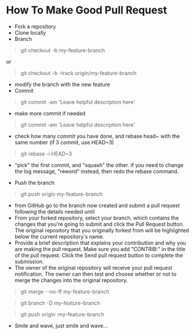 How To Make Good Pull Request
=============================

* Fork a repository
* Clone locally
* Branch

> git checkout -b my-feature-branch

or

> git checkout -b -track origin/my-feature-branch

* modify the branch with the new feature
* Commit

> git commit -am 'Leave helpful description here'

* make more commit if needed

> git commit -am 'Leave helpful description here'

* check how many commit you have done, and rebase head~ with the same number (if 3 commit, use HEAD~3)

> git rebase -i HEAD~3

* "pick" the first commit, and "squash" the other. if you need to change the log message, "reword" instead, then redo the rebase command.

* Push the branch

> git push origin my-feature-branch

* from GitHub go to the branch now created and submit a pull request following the details needed until
* From your forked repository, select your branch, which contains the changes that you're going to submit and click the Pull Request button. The original repository that you originally forked from will be highlighted below the current repository's name.
* Provide a brief description that explains your contribution and why you are making the pull request. Make sure you add "CONTRIB:" in the title of the pull request. Click the Send pull request button to complete the submission.
* The owner of the original repository will receive your pull request notification. The owner can then test and choose whether or not to merge the changes into the original repository.

> git merge --no-ff my-feature-branch

> git branch -D my-feature-branch

> git push origin :my-feature-branch

* Smile and wave, just smile and wave... 
